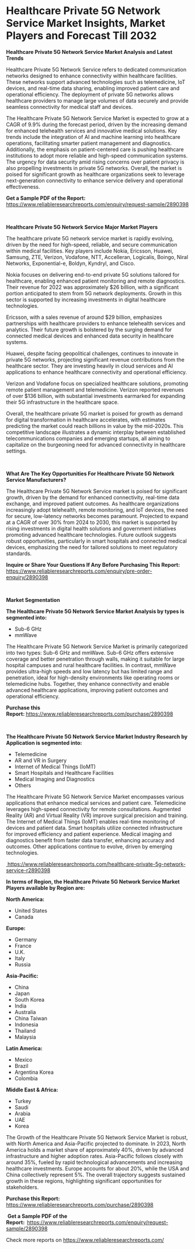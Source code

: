 <p><h1>Healthcare Private 5G Network Service Market Insights, Market Players and Forecast Till 2032</h1></p><p><strong>Healthcare Private 5G Network Service Market Analysis and Latest Trends</strong></p>
<p><p>Healthcare Private 5G Network Service refers to dedicated communication networks designed to enhance connectivity within healthcare facilities. These networks support advanced technologies such as telemedicine, IoT devices, and real-time data sharing, enabling improved patient care and operational efficiency. The deployment of private 5G networks allows healthcare providers to manage large volumes of data securely and provide seamless connectivity for medical staff and devices.</p><p>The Healthcare Private 5G Network Service Market is expected to grow at a CAGR of 9.9% during the forecast period, driven by the increasing demand for enhanced telehealth services and innovative medical solutions. Key trends include the integration of AI and machine learning into healthcare operations, facilitating smarter patient management and diagnostics. Additionally, the emphasis on patient-centered care is pushing healthcare institutions to adopt more reliable and high-speed communication systems. The urgency for data security amid rising concerns over patient privacy is also propelling investments in private 5G networks. Overall, the market is poised for significant growth as healthcare organizations seek to leverage next-generation connectivity to enhance service delivery and operational effectiveness.</p></p>
<p><strong>Get a Sample PDF of the Report:&nbsp;</strong> <a href="https://www.reliableresearchreports.com/enquiry/request-sample/2890398?utm_campaign=3007&utm_medium=2&utm_source=Github&utm_content=ia&utm_term=14032025&utm_id=healthcare-private-5g-network-service">https://www.reliableresearchreports.com/enquiry/request-sample/2890398</a></p>
<p>&nbsp;</p>
<p><strong>Healthcare Private 5G Network Service Major Market Players</strong></p>
<p><p>The healthcare private 5G network service market is rapidly evolving, driven by the need for high-speed, reliable, and secure communication within medical facilities. Key players include Nokia, Ericsson, Huawei, Samsung, ZTE, Verizon, Vodafone, NTT, Accelleran, Logicalis, Boingo, Niral Networks, Exponential-e, Boldyn, Kyndryl, and Cisco. </p><p>Nokia focuses on delivering end-to-end private 5G solutions tailored for healthcare, enabling enhanced patient monitoring and remote diagnostics. Their revenue for 2022 was approximately $26 billion, with a significant portion anticipated to stem from 5G network deployments. Growth in this sector is supported by increasing investments in digital healthcare technologies.</p><p>Ericsson, with a sales revenue of around $29 billion, emphasizes partnerships with healthcare providers to enhance telehealth services and analytics. Their future growth is bolstered by the surging demand for connected medical devices and enhanced data security in healthcare systems.</p><p>Huawei, despite facing geopolitical challenges, continues to innovate in private 5G networks, projecting significant revenue contributions from the healthcare sector. They are investing heavily in cloud services and AI applications to enhance healthcare connectivity and operational efficiency.</p><p>Verizon and Vodafone focus on specialized healthcare solutions, promoting remote patient management and telemedicine. Verizon reported revenues of over $136 billion, with substantial investments earmarked for expanding their 5G infrastructure in the healthcare space.</p><p>Overall, the healthcare private 5G market is poised for growth as demand for digital transformation in healthcare accelerates, with estimates predicting the market could reach billions in value by the mid-2020s. This competitive landscape illustrates a dynamic interplay between established telecommunications companies and emerging startups, all aiming to capitalize on the burgeoning need for advanced connectivity in healthcare settings.</p></p>
<p>&nbsp;</p>
<p><strong>What Are The Key Opportunities For Healthcare Private 5G Network Service Manufacturers?</strong></p>
<p><p>The Healthcare Private 5G Network Service market is poised for significant growth, driven by the demand for enhanced connectivity, real-time data exchange, and improved patient outcomes. As healthcare organizations increasingly adopt telehealth, remote monitoring, and IoT devices, the need for secure, low-latency networks becomes paramount. Projected to expand at a CAGR of over 30% from 2024 to 2030, this market is supported by rising investments in digital health solutions and government initiatives promoting advanced healthcare technologies. Future outlook suggests robust opportunities, particularly in smart hospitals and connected medical devices, emphasizing the need for tailored solutions to meet regulatory standards.</p></p>
<p><strong>Inquire or Share Your Questions If Any Before Purchasing This Report:</strong> <a href="https://www.reliableresearchreports.com/enquiry/pre-order-enquiry/2890398?utm_campaign=3007&utm_medium=2&utm_source=Github&utm_content=ia&utm_term=14032025&utm_id=healthcare-private-5g-network-service">https://www.reliableresearchreports.com/enquiry/pre-order-enquiry/2890398</a></p>
<p>&nbsp;</p>
<p><strong>Market Segmentation</strong></p>
<p><strong>The Healthcare Private 5G Network Service Market Analysis by types is segmented into:</strong></p>
<p><ul><li>Sub-6 GHz</li><li>mmWave</li></ul></p>
<p><p>The Healthcare Private 5G Network Service Market is primarily categorized into two types: Sub-6 GHz and mmWave. Sub-6 GHz offers extensive coverage and better penetration through walls, making it suitable for large hospital campuses and rural healthcare facilities. In contrast, mmWave provides ultra-high speeds and low latency but has limited range and penetration, ideal for high-density environments like operating rooms or telemedicine hubs. Together, they enhance connectivity and enable advanced healthcare applications, improving patient outcomes and operational efficiency.</p></p>
<p><strong>Purchase this Report:&nbsp;</strong><a href="https://www.reliableresearchreports.com/purchase/2890398?utm_campaign=3007&utm_medium=2&utm_source=Github&utm_content=ia&utm_term=14032025&utm_id=healthcare-private-5g-network-service">https://www.reliableresearchreports.com/purchase/2890398</a></p>
<p>&nbsp;</p>
<p><strong>The Healthcare Private 5G Network Service Market Industry Research by Application is segmented into:</strong></p>
<p><ul><li>Telemedicine</li><li>AR and VR in Surgery</li><li>Internet of Medical Things (IoMT)</li><li>Smart Hospitals and Healthcare Facilities</li><li>Medical Imaging and Diagnostics</li><li>Others</li></ul></p>
<p><p>The Healthcare Private 5G Network Service Market encompasses various applications that enhance medical services and patient care. Telemedicine leverages high-speed connectivity for remote consultations. Augmented Reality (AR) and Virtual Reality (VR) improve surgical precision and training. The Internet of Medical Things (IoMT) enables real-time monitoring of devices and patient data. Smart hospitals utilize connected infrastructure for improved efficiency and patient experience. Medical imaging and diagnostics benefit from faster data transfer, enhancing accuracy and outcomes. Other applications continue to evolve, driven by emerging technologies.</p></p>
<p><a href="https://www.reliableresearchreports.com/healthcare-private-5g-network-service-r2890398?utm_campaign=3007&utm_medium=2&utm_source=Github&utm_content=ia&utm_term=14032025&utm_id=healthcare-private-5g-network-service">&nbsp;https://www.reliableresearchreports.com/healthcare-private-5g-network-service-r2890398</a></p>
<p><strong>In terms of Region, the Healthcare Private 5G Network Service Market Players available by Region are:</strong></p>
<p>
    <p> <strong> North America: </strong>
        <ul>
            <li>United States</li>
            <li>Canada</li>
        </ul>
        </p> 
    <p> <strong> Europe: </strong>
        <ul>
            <li>Germany</li>
            <li>France</li>
            <li>U.K.</li>
            <li>Italy</li>
            <li>Russia</li>
        </ul>
        </p> 
    <p> <strong> Asia-Pacific: </strong>
        <ul>
            <li>China</li>
            <li>Japan</li>
            <li>South Korea</li>
            <li>India</li>
            <li>Australia</li>
            <li>China Taiwan</li>
            <li>Indonesia</li>
            <li>Thailand</li>
            <li>Malaysia</li>
        </ul>
        </p> 
    <p> <strong> Latin America: </strong>
        <ul>
            <li>Mexico</li>
            <li>Brazil</li>
            <li>Argentina Korea</li>
            <li>Colombia</li>
        </ul>
        </p> 
    <p> <strong> Middle East & Africa: </strong>
        <ul>
            <li>Turkey</li>
            <li>Saudi</li>
            <li>Arabia</li>
            <li>UAE</li>
            <li>Korea</li>
        </ul>
    </p>
    </p>
<p><p>The Growth of the Healthcare Private 5G Network Service Market is robust, with North America and Asia-Pacific projected to dominate. In 2023, North America holds a market share of approximately 40%, driven by advanced infrastructure and higher adoption rates. Asia-Pacific follows closely with around 35%, fueled by rapid technological advancements and increasing healthcare investments. Europe accounts for about 20%, while the USA and China collectively represent 5%. The overall trajectory suggests sustained growth in these regions, highlighting significant opportunities for stakeholders.</p></p>
<p><strong>Purchase this Report: </strong><a href="https://www.reliableresearchreports.com/purchase/2890398?utm_campaign=3007&utm_medium=2&utm_source=Github&utm_content=ia&utm_term=14032025&utm_id=healthcare-private-5g-network-service">https://www.reliableresearchreports.com/purchase/2890398</a></p>
<p>&nbsp;<strong>Get a Sample PDF of the Report:&nbsp;&nbsp;</strong><a href="https://www.reliableresearchreports.com/enquiry/request-sample/2890398?utm_campaign=3007&utm_medium=2&utm_source=Github&utm_content=ia&utm_term=14032025&utm_id=healthcare-private-5g-network-service">https://www.reliableresearchreports.com/enquiry/request-sample/2890398</a></p>
<p><strong></strong></p>
<p>Check more reports on <a href="https://www.reliableresearchreports.com/?utm_campaign=3007&utm_medium=2&utm_source=Github&utm_content=ia&utm_term=14032025&utm_id=healthcare-private-5g-network-service">https://www.reliableresearchreports.com/</a></p>